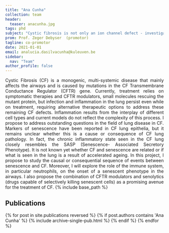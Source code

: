 ```yaml
---
title: "Ana Cunha"
collection: team
header:
  teaser: anacunha.jpg
tags: phd
subject: "Cystic fibrosis is not only an ion channel defect - investigation of the role of senescence in chronic inflammation as a novel therapeutic strategy"
prom: Prof. Zeger Debyser  (promotor)
tagline: co-promotor
date: 2021-01-01
email: analucia.dasilvacunha@kuleuven.be
sidebar:
  nav: "Team"
author_profile: false
---
```


<p align= "justify">
Cystic Fibrosis (CF) is a monogenic, multi-systemic disease that mainly affects the airways and is caused by mutations in the CF Transmembrane Conductance Regulator (CFTR) gene. Currently, treatment relies on symptomatic therapies and CFTR modulators, small molecules rescuing the mutant protein, but infection and inflammation in the lung persist even while on treatment, requiring alternative therapeutic options to address these remaining CF defects. Inflammation results from the interplay of different cell types and current models do not reflect the complexity of this process. I propose to address outstanding questions in the field of lung disease in CF. Markers of senescence have been reported in CF lung epithelia, but it remains unclear whether this is a cause or consequence of CF lung pathology. In fact, the chronic inflammatory state seen in the CF lung closely resembles the SASP (Senescence- Associated Secretory Phenotype). It is not known yet whether CF and senescence are related or if what is seen in the lung is a result of accelerated ageing. In this project, I propose to study the causal or consequential sequence of events between senescence and CF. Moreover, I will explore the role of the immune system, in particular neutrophils, on the onset of a senescent phenotype in the airways. I also propose the combination of CFTR modulators and senolytics (drugs capable of selectively killing senescent cells) as a promising avenue for the treatment of CF.
{% include base_path %}

<h2> Publications </h2>
{% for post in site.publications reversed %}
  {% if post.authors contains 'Ana Cunha' %}
    {% include archive-single-pub.html %}
  {% endif %}
{% endfor %}
